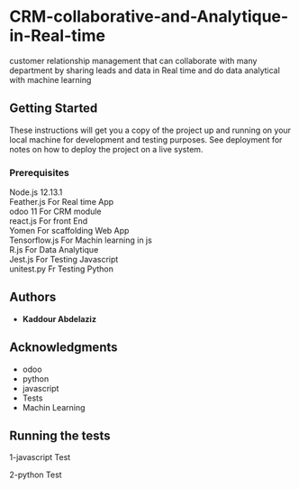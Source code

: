 # CRM-collaborative-and-Analytique-in-Real-time
 customer relationship management that can collaborate with many department by sharing leads and data in Real time  and do data analytical  with machine learning  
## Getting Started
These instructions will get you a copy of the project up and running on your local machine for development and testing purposes. See deployment for notes on how to deploy the project on a live system.
### Prerequisites
Node.js 12.13.1                                                                                                                           
Feather.js For Real time App                                                                                                               
odoo 11  For CRM module                                                                                                                   
react.js For front End                                                                                                                     
Yomen  For scaffolding Web App                                                                                                             
Tensorflow.js For Machin learning in js                                                                                                   
R.js For Data Analytique                                                                                                                   
Jest.js For Testing Javascript                                                                                                             
unitest.py Fr Testing Python                                                                                                                
## Authors
* **Kaddour Abdelaziz**

## Acknowledgments
* odoo
* python
* javascript
* Tests
* Machin Learning
## Running the tests
1-javascript Test


2-python Test
